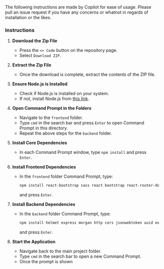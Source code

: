 
The following instructions are made by Copilot for ease of usage. Please pull an issue request if you have any concerns or whatnot in regards of installation or the likes.
### Instructions

1. **Download the Zip File**
   - Press the `<> Code` button on the repository page.
   - Select `Download ZIP`.

2. **Extract the Zip File**
   - Once the download is complete, extract the contents of the ZIP file.

3. **Ensure Node.js is Installed**
   - Check if Node.js is installed on your system.
   - If not, install Node.js from [this link](https://nodejs.org/).

4. **Open Command Prompt in the Folders**
   - Navigate to the `frontend` folder.
   - Type `cmd` in the search bar and press `Enter` to open Command Prompt in this directory.
   - Repeat the above steps for the `backend` folder.

5. **Install Core Dependencies**
   - In each Command Prompt window, type `npm install` and press `Enter`.

6. **Install Frontend Dependencies**
   - In the `frontend` folder Command Prompt, type:
     ```bash
     npm install react-bootstrap sass react bootstrap react-router-dom react-scroll-parallax @fortawesome/react-fontawesome @fortawesome/free-brands-svg-icons @fortawesome/free-regular-svg-icons
     ```
     and press `Enter`.

7. **Install Backend Dependencies**
   - In the `backend` folder Command Prompt, type:
     ```bash
     npm install helmet express morgan http cors jsonwebtoken uuid express-jwt body-parser
     ```
     and press `Enter`.

8. **Start the Application**
   - Navigate back to the main project folder.
   - Type `cmd` in the search bar to open a new Command Prompt.
   - Once the prompt is shown